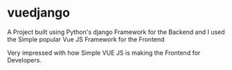 # vuedjango
A Project built using Python's django Framework for the Backend
and I used the Simple popular Vue JS Framework for the Frontend 

Very impressed with how Simple VUE JS is making the Frontend for Developers.
